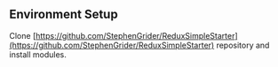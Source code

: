 ## Environment Setup

Clone [https://github.com/StephenGrider/ReduxSimpleStarter](https://github.com/StephenGrider/ReduxSimpleStarter) repository
and install modules.